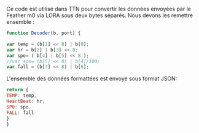 Ce code est utilisé dans TTN pour convertir les données envoyées par le Feather m0 via LORA sous deux bytes séparés. Nous devons les remettre ensemble :
```javascript
function Decoder(b, port) {

var temp = (b[1] << 8) | b[0];
var hr = b[2] | b[3] << 8;
var spo= ( b[4] | b[5] << 8 );
//var spo= (b[5] << 8) | b[4]/100;
var fall = (b[7] << 8) | b[6];
```
L'ensemble des données formattées est envoyé sous format JSON:
```javascript
return {
TEMP: temp,
HeartBeat: hr,
SPO: spo,
FALL: fall
}
}
```
